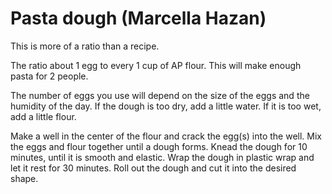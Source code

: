 # Pasta dough (Marcella Hazan)

This is more of a ratio than a recipe.

The ratio about 1 egg to every 1 cup of AP flour. This will make enough pasta for 2 people.

The number of eggs you use will depend on the size of the eggs and the humidity of the day. If the dough is too dry, add a little water. If it is too wet, add a little flour.

Make a well in the center of the flour and crack the egg(s) into the well. Mix the eggs and flour together until a dough forms. Knead the dough for 10 minutes, until it is smooth and elastic. Wrap the dough in plastic wrap and let it rest for 30 minutes. Roll out the dough and cut it into the desired shape.
